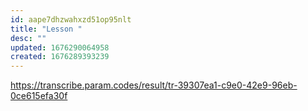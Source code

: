 ```yaml
---
id: aape7dhzwahxzd51op95nlt
title: "Lesson "
desc: ""
updated: 1676290064958
created: 1676289393239
---
```


https://transcribe.param.codes/result/tr-39307ea1-c9e0-42e9-96eb-0ce615efa30f
